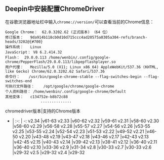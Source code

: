 ## Deepin中安装配置ChromeDriver
在谷歌浏览器地址栏中输入`chrome://version/`可以查看当前的Chrome信息：
```
Google Chrome：	62.0.3202.62 (正式版本) （64 位）
修订版本：	9da914b118cb0d10d715ccc4ad20575a0305a304-refs/branch-heads/3202@{#700}
操作系统：	Linux
JavaScript：	V8 6.2.414.32
Flash：	29.0.0.113 /home/wenbin/.config/google-chrome/PepperFlash/29.0.0.113/libpepflashplayer.so
用户代理：	Mozilla/5.0 (X11; Linux x86_64) AppleWebKit/537.36 (KHTML, like Gecko) Chrome/62.0.3202.62 Safari/537.36
命令行：	/usr/bin/google-chrome-stable --flag-switches-begin --flag-switches-end
可执行文件路径：	/opt/google/chrome/google-chrome
个人资料路径：	/home/wenbin/.config/google-chrome/Default
其他变体：	c134752e-b8b72c88  
                ..............
```  

chromedriver版本|支持的Chrome版本
- | :-: | -: 
v2.34	|v61-63
v2.33	|v60-62
v2.32	|v59-61
v2.31	|v58-60
v2.30	|v58-60
v2.29	|v56-58
v2.28	|v55-57
v2.27	|v54-56
v2.26	|v53-55
v2.25	|v53-55
v2.24	|v52-54
v2.23	|v51-53
v2.22	|v49-52
v2.21	|v46-50
v2.20	|v43-48
v2.19	|v43-47
v2.18	|v43-46
v2.17	|v42-43
v2.13	|v42-45
v2.15	|v40-43
v2.14	|v39-42
v2.13	|v38-41
v2.12	|v36-40
v2.11	|v36-40
v2.10	|v33-36
v2.9	|v31-34
v2.8	|v30-33
v2.7	|v30-33
v2.6	|v29-32
v2.5	|v29-32
v2.4	|v29-32


